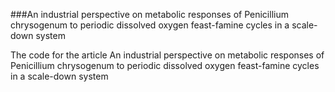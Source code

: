 ###An industrial perspective on metabolic responses of Penicillium chrysogenum to periodic dissolved oxygen feast-famine cycles in a scale-down system

The code for the article An industrial perspective on metabolic responses of Penicillium chrysogenum to periodic dissolved oxygen feast-famine cycles in a scale-down system
